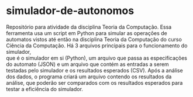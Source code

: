 # simulador-de-autonomos
Repositório para atividade da disciplina Teoria da Computação.
Essa ferramenta usa um script em Python para simular as operações de automatos vistos até então na disciplina Teoria da Computação do curso Ciência da Computação. Há 3 arquivos principais para o funcionamento do simulador,  
que é o simulador em si (Python), um arquivo que passa as especificações do automato (JSON) e um arquivo que contém as entradas a serem testadas pelo simulador e os resultados esperados (CSV). Após a análise dos dados, o 
programa criará um arquivo contendo os resultados da análise, que poderão ser comparados com os resultados esperados para testar a eficiência do simulador.
